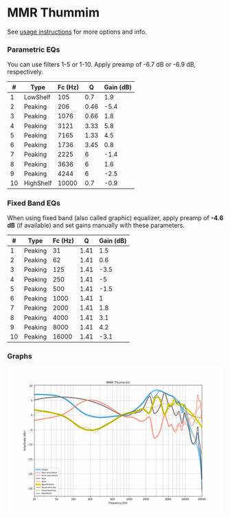 # MMR Thummim
See [usage instructions](https://github.com/jaakkopasanen/AutoEq#usage) for more options and info.

### Parametric EQs
You can use filters 1-5 or 1-10. Apply preamp of -6.7 dB or -6.9 dB, respectively.

|   # | Type      |   Fc (Hz) |    Q |   Gain (dB) |
|-----|-----------|-----------|------|-------------|
|   1 | LowShelf  |       105 | 0.7  |         1.9 |
|   2 | Peaking   |       206 | 0.46 |        -5.4 |
|   3 | Peaking   |      1076 | 0.66 |         1.8 |
|   4 | Peaking   |      3121 | 3.33 |         5.8 |
|   5 | Peaking   |      7165 | 1.33 |         4.5 |
|   6 | Peaking   |      1736 | 3.45 |         0.8 |
|   7 | Peaking   |      2225 | 6    |        -1.4 |
|   8 | Peaking   |      3636 | 6    |         1.6 |
|   9 | Peaking   |      4244 | 6    |        -2.5 |
|  10 | HighShelf |     10000 | 0.7  |        -0.9 |

### Fixed Band EQs
When using fixed band (also called graphic) equalizer, apply preamp of **-4.6 dB** (if available) and set gains manually with these parameters.

|   # | Type    |   Fc (Hz) |    Q |   Gain (dB) |
|-----|---------|-----------|------|-------------|
|   1 | Peaking |        31 | 1.41 |         1.5 |
|   2 | Peaking |        62 | 1.41 |         0.6 |
|   3 | Peaking |       125 | 1.41 |        -3.5 |
|   4 | Peaking |       250 | 1.41 |        -5   |
|   5 | Peaking |       500 | 1.41 |        -1.5 |
|   6 | Peaking |      1000 | 1.41 |         1   |
|   7 | Peaking |      2000 | 1.41 |         1.8 |
|   8 | Peaking |      4000 | 1.41 |         3.1 |
|   9 | Peaking |      8000 | 1.41 |         4.2 |
|  10 | Peaking |     16000 | 1.41 |        -3.1 |

### Graphs
![](./MMR%20Thummim.png)
